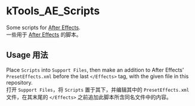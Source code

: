# kTools_AE_Scripts

Some scripts for [After Effects](https://www.adobe.com/products/aftereffects.html).\
一些用于 [After Effects](https://www.adobe.com/products/aftereffects.html) 的脚本。

## Usage 用法

Place `Scripts` into `Support Files`, then make an addition to After Effects’ `PresetEffects.xml` before the last `</Effects>` tag, with the given file in this repository. \
打开 `Support Files`，将 `Scripts` 置于其下，并编辑其中的 `PresetEffects.xml` 文件，在其末尾的 `</Effects>` 之前追加此脚本所含同名文件中的内容。